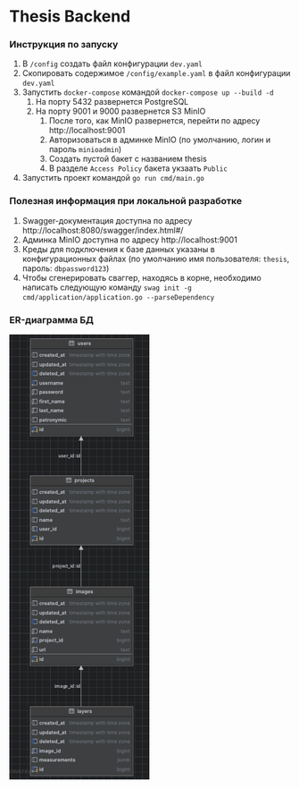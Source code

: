 # Thesis Backend

### Инструкция по запуску

1. В `/config` создать файл конфигурации `dev.yaml`
2. Скопировать содержимое `/config/example.yaml` в файл конфигурации `dev.yaml`
3. Запустить `docker-compose` командой `docker-compose up --build -d`
    1. На порту 5432 развернется PostgreSQL
    2. На порту 9001 и 9000 развернется S3 MinIO
       1. После того, как MinIO развернется, перейти по адресу http://localhost:9001
       2. Авторизоваться в админке MinIO (по умолчанию, логин и пароль `minioadmin`)
       3. Создать пустой бакет с названием thesis
       4. В разделе `Access Policy` бакета укзаать `Public`
4. Запустить проект командой `go run cmd/main.go`

### Полезная информация при локальной разработке
1. Swagger-документация доступна по адресу http://localhost:8080/swagger/index.html#/
2. Админка MinIO доступна по адресу http://localhost:9001
3. Креды для подключения к базе данных указаны в конфигурационных файлах (по умолчанию имя пользователя: `thesis`, пароль: `dbpassword123`)
4. Чтобы сгенерировать сваггер, находясь в корне, необходимо написать следующую команду `swag init -g cmd/application/application.go --parseDependency`

### ER-диаграмма БД
![img.png](img.png)